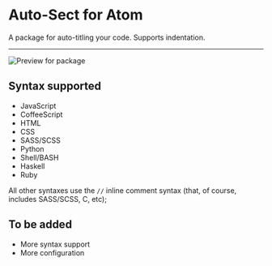 # Auto-Sect for Atom

A package for auto-titling your code. Supports indentation.

<hr/>

![Preview for package](https://s18.postimg.org/myzysocgp/gifffff.gif)

## Syntax supported

- JavaScript
- CoffeeScript
- HTML
- CSS
- SASS/SCSS
- Python
- Shell/BASH
- Haskell
- Ruby

All other syntaxes use the `//` inline comment syntax (that, of course, includes SASS/SCSS, C, etc);

## To be added

- More syntax support
- More configuration

